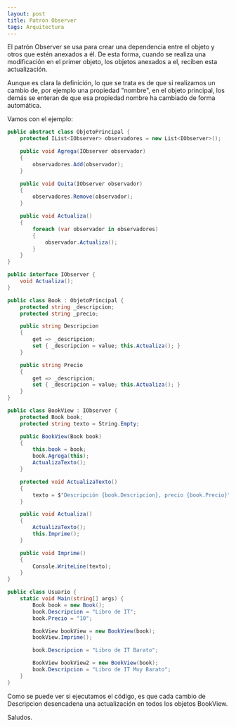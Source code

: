 ```yaml
---
layout: post
title: Patrón Observer
tags: Arquitectura
---
```


El patrón Observer se usa para crear una dependencia entre el objeto y otros que estén anexados a él. De esta forma, cuando se realiza una modificación en el primer objeto, los objetos anexados a el, reciben esta actualización.

Aunque es clara la definición, lo que se trata es de que si realizamos un cambio de, por ejemplo una propiedad  "nombre", en el objeto principal, los demás se enteran de que esa propiedad nombre ha cambiado de forma automática.

Vamos con el ejemplo:

~~~csharp
public abstract class ObjetoPrincipal {
    protected IList<IObserver> observadores = new List<IObserver>();

    public void Agrega(IObserver observador)
    {
        observadores.Add(observador);
    }

    public void Quita(IObserver observador)
    {
        observadores.Remove(observador);
    }

    public void Actualiza()
    {
        foreach (var observador in observadores)
        {
            observador.Actualiza();
        }
    }
}

public interface IObserver {
    void Actualiza();
}

public class Book : ObjetoPrincipal {
    protected string _descripcion;
    protected string _precio;

    public string Descripcion
    {
        get => _descripcion;
        set { _descripcion = value; this.Actualiza(); }
    }

    public string Precio
    {
        get => _descripcion;
        set { _descripcion = value; this.Actualiza(); }
    }
}

public class BookView : IObserver {
    protected Book book;
    protected string texto = String.Empty;

    public BookView(Book book)
    {
        this.book = book;
        book.Agrega(this);
        ActualizaTexto();
    }

    protected void ActualizaTexto()
    {
        texto = $"Descripción {book.Descripcion}, precio {book.Precio}";
    }

    public void Actualiza()
    {
        ActualizaTexto();
        this.Imprime();
    }

    public void Imprime()
    {
        Console.WriteLine(texto);
    }
}

public class Usuario {
    static void Main(string[] args) {
        Book book = new Book();
        book.Descripcion = "Libro de IT";
        book.Precio = "10";

        BookView bookView = new BookView(book);
        bookView.Imprime();

        book.Descripcion = "Libro de IT Barato";

        BookView bookView2 = new BookView(book);
        book.Descripcion = "Libro de IT Muy Barato";
    }
}
~~~

Como se puede ver si ejecutamos el código, es que cada cambio de Descripcion desencadena una actualización en todos los objetos BookView.

Saludos.
